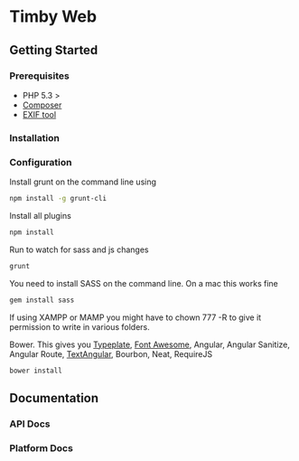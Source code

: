 # Timby Web


## Getting Started

### Prerequisites

  * PHP 5.3 >
  * [Composer](http://getcomposer.org)
  * [EXIF tool](http://www.sno.phy.queensu.ca/~phil/exiftool) 

### Installation

### Configuration

Install grunt on the command line using 
```bash
npm install -g grunt-cli
```
Install all plugins
```bash
npm install
```

Run to watch for sass and js changes
```bash
grunt
```
You need to install SASS on the command line. On a mac this works fine
```bash
gem install sass
```

If using XAMPP or MAMP you might have to chown 777 -R <name of directory> to give it permission to write in various folders.

Bower. This gives you [Typeplate](https://github.com/typeplate/typeplate.github.io), [Font Awesome](http://fortawesome.github.io/Font-Awesome/icons/), Angular, Angular Sanitize, Angular Route, [TextAngular](https://github.com/fraywing/textAngular), Bourbon, Neat, RequireJS

```
bower install
```



## Documentation

### API Docs

### Platform Docs

